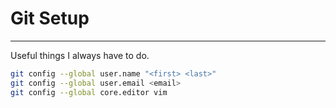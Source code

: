 # Git Setup
---
Useful things I always have to do.

```bash
git config --global user.name "<first> <last>"
git config --global user.email <email>
git config --global core.editor vim
```